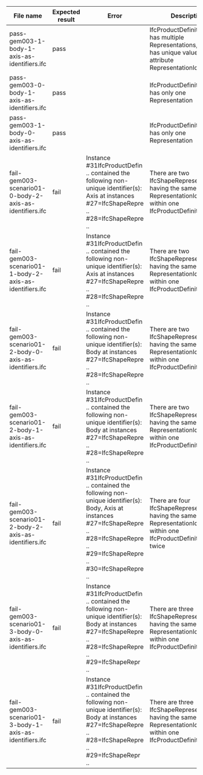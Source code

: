 | File name                                               | Expected result | Error                                                                                                                                                                                         | Description                                                                                                                  |
|---------------------------------------------------------|-----------------|-----------------------------------------------------------------------------------------------------------------------------------------------------------------------------------------------|------------------------------------------------------------------------------------------------------------------------------|
| pass-gem003-1-body-1-axis-as-identifiers.ifc            | pass            |                                                                                                                                                                                               | IfcProductDefinitionShape has multiple Representations, but each has unique value for the attribute RepresentationIdentifier |
| pass-gem003-0-body-1-axis-as-identifiers.ifc            | pass            |                                                                                                                                                                                               | IfcProductDefinitionshape has only one Representation                                                                        |
| pass-gem003-1-body-0-axis-as-identifiers.ifc            | pass            |                                                                                                                                                                                               | IfcProductDefinitionshape has only one Representation                                                                        |
| fail-gem003-scenario01-0-body-2-axis-as-identifiers.ifc | fail            | Instance #31IfcProductDefin .. contained the following non-unique identifier(s): Axis at instances  #27=IfcShapeRepre .. #28=IfcShapeRepre ..                                                 | There are two IfcShapeRepresentations having the same RepresentationIdentifier within one IfcProductDefinitionShape.         
| fail-gem003-scenario01-1-body-2-axis-as-identifiers.ifc | fail            | Instance #31IfcProductDefin .. contained the following non-unique identifier(s): Axis at instances  #27=IfcShapeRepre .. #28=IfcShapeRepre ..                                                 | There are two IfcShapeRepresentations having the same RepresentationIdentifier within one IfcProductDefinitionShape.         |
| fail-gem003-scenario01-2-body-0-axis-as-identifiers.ifc | fail            | Instance #31IfcProductDefin .. contained the following non-unique identifier(s): Body at instances  #27=IfcShapeRepre .. #28=IfcShapeRepre ..                                                 | There are two IfcShapeRepresentations having the same RepresentationIdentifier within one IfcProductDefinitionShape.         |
| fail-gem003-scenario01-2-body-1-axis-as-identifiers.ifc | fail            | Instance #31IfcProductDefin .. contained the following non-unique identifier(s): Body at instances  #27=IfcShapeRepre .. #28=IfcShapeRepre ..                                                 | There are two IfcShapeRepresentations having the same RepresentationIdentifier within one IfcProductDefinitionShape.         |
| fail-gem003-scenario01-2-body-2-axis-as-identifiers.ifc | fail            | Instance #31IfcProductDefin .. contained the following non-unique identifier(s): Body, Axis at instances  #27=IfcShapeRepre .. #28=IfcShapeRepre .. #29=IfcShapeRepre .. #30=IfcShapeRepre .. | There are four IfcShapeRepresentations having the same RepresentationIdentifier within one IfcProductDefinitionShape twice   |
| fail-gem003-scenario01-3-body-0-axis-as-identifiers.ifc | fail            | Instance #31IfcProductDefin .. contained the following non-unique identifier(s): Body at instances  #27=IfcShapeRepre .. #28=IfcShapeRepre ..  #29=IfcShapeRepr ..                            | There are three IfcShapeRepresentations having the same RepresentationIdentifier within one IfcProductDefinitionShape.       |
| fail-gem003-scenario01-3-body-1-axis-as-identifiers.ifc | fail            | Instance #31IfcProductDefin .. contained the following non-unique identifier(s): Body at instances  #27=IfcShapeRepre .. #28=IfcShapeRepre ..  #29=IfcShapeRepr ..                            | There are three IfcShapeRepresentations having the same RepresentationIdentifier within one IfcProductDefinitionShape.       |